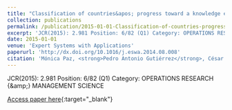 ```yaml
---
title: "Classification of countries&apos; progress toward a knowledge economy based on machine learning classification techniques"
collection: publications
permalink: /publication/2015-01-01-Classification-of-countries-progress-toward-a-knowledge-economy-based-on-machine-learning-classifica
excerpt: 'JCR(2015): 2.981 Position: 6/82 (Q1) Category: OPERATIONS RESEARCH &amp; MANAGEMENT SCIENCE'
date: 2015-01-01
venue: 'Expert Systems with Applications'
paperurl: 'http://dx.doi.org/10.1016/j.eswa.2014.08.008'
citation: 'Mónica Paz, <strong>Pedro Antonio Gutiérrez</strong>, César Hervás-Martínez, &quot;Classification of countries&amp;apos; progress toward a knowledge economy based on machine learning classification techniques.&quot; Expert Systems with Applications, Vol. 42(1), 2015, pp.562--572.'
---
```

JCR(2015): 2.981 Position: 6/82 (Q1) Category: OPERATIONS RESEARCH {\&amp;} MANAGEMENT SCIENCE

[Access paper here](http://dx.doi.org/10.1016/j.eswa.2014.08.008){:target="_blank"}
